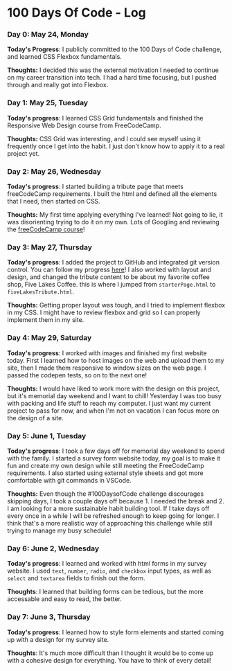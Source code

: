 # 100 Days Of Code - Log

### Day 0: May 24, Monday

**Today's Progress**: I publicly committed to the 100 Days of Code challenge, and learned CSS Flexbox fundamentals.

**Thoughts:** I decided this was the external motivation I needed to continue on my career transition into tech. I had a hard time focusing, but I pushed through and really got into Flexbox.


### Day 1: May 25, Tuesday

**Today's progress**: I learned CSS Grid fundamentals and finished the Responsive Web Design course from FreeCodeCamp.

**Thoughts:** CSS Grid was interesting, and I could see myself using it frequently once I get into the habit. I just don't know how to apply it to a real project yet.


### Day 2: May 26, Wednesday

**Today's progress**: I started building a tribute page that meets freeCodeCamp requirements. I built the html and defined all the elements that I need, then started on CSS.

**Thoughts:** My first time applying everything I've learned! Not going to lie, it was disorienting trying to do it on my own. Lots of Googling and reviewing the [freeCodeCamp course](https://www.freecodecamp.org/learn/responsive-web-design/)!


### Day 3: May 27, Thursday

**Today's progress**: I added the project to GitHub and integrated git version control. You can follow my progress [here](https://github.com/MichaelMullet/tributePage.git)! I also worked with layout and design, and changed the tribute content to be about my favorite coffee shop, Five Lakes Coffee. this is where I jumped from `starterPage.html` to `fiveLakesTribute.html`.

**Thoughts:** Getting proper layout was tough, and I tried to implement flexbox in my CSS. I might have to review flexbox and grid so I can properly implement them in my site.


### Day 4: May 29, Saturday

**Today's progress**: I worked with images and finished my first website today. First I learned how to host images on the web and upload them to my site, then I made them responsive to window sizes on the web page. I passed the codepen tests, so on to the next one!

**Thoughts:** I would have liked to work more with the design on this project, but it's memorial day weekend and I want to chill! Yesterday I was too busy with packing and life stuff to reach my computer. I just want my current project to pass for now, and when I'm not on vacation I can focus more on the design of a site.


### Day 5: June 1, Tuesday

**Today's progress**:  I took a few days off for memorial day weekend to spend with the family. I started a survey form website today, my goal is to make it fun and create my own design while still meeting the FreeCodeCamp requirements. I also started using external style sheets and got more comfortable with git commands in VSCode.

**Thoughts:** Even though the #100DaysofCode challenge discourages skipping days, I took a couple days off because 1. I needed the break and 2. I am looking for a more sustainable habit building tool. If I take days off every once in a while I will be refreshed enough to keep going for longer. I think that's a more realistic way of approaching this challenge while still trying to manage my busy schedule!


### Day 6: June 2, Wednesday

**Today's progress**: I learned and worked with html forms in my survey website. I used `text`, `number`, `radio`, and `checkbox` input types, as well as `select` and `textarea` fields to finish out the form.

**Thoughts**: I learned that building forms can be tedious, but the more accessable and easy to read, the better.


### Day 7: June 3, Thursday

**Today's progress**: I learned how to style form elements and started coming up with a design for my survey site.

**Thoughts**: It's much more difficult than I thought it would be to come up with a cohesive design for everything. You have to think of every detail!
